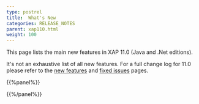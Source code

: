 ```yaml
---
type: postrel
title:  What's New
categories: RELEASE_NOTES
parent: xap110.html
weight: 100
---
```


This page lists the main new features in XAP 11.0 (Java and .Net editions).


It's not an exhaustive list of all new features. For a full change log for 11.0 please refer to the [new features](./110new-features.html) and [fixed issues](./110fixed-issues.html) pages.


{{%panel%}}


{{%/panel%}}

<br>

